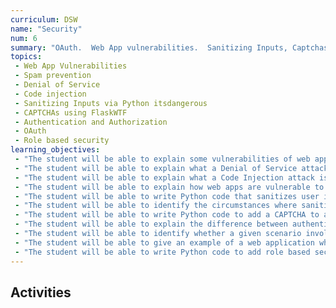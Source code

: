 ```yaml
---
curriculum: DSW
name: "Security"
num: 6
summary: "OAuth.  Web App vulnerabilities.  Sanitizing Inputs, Captchas"
topics:
 - Web App Vulnerabilities
 - Spam prevention
 - Denial of Service
 - Code injection
 - Sanitizing Inputs via Python itsdangerous
 - CAPTCHAs using FlaskWTF
 - Authentication and Authorization
 - OAuth
 - Role based security
learning_objectives:
 - "The student will be able to explain some vulnerabilities of web apps that allow users to update state but that are not secured"
 - "The student will be able to explain what a Denial of Service attack is"
 - "The student will be able to explain what a Code Injection attack is"
 - "The student will be able to explain how web apps are vulnerable to spam if not secured"
 - "The student will be able to write Python code that sanitizes user inputs when appropriate"
 - "The student will be able to identify the circumstances where sanitizing inputs is necessary, and why"
 - "The student will be able to write Python code to add a CAPTCHA to a web application using FlaskWTF"
 - "The student will be able to explain the difference between authentication and authorization"
 - "The student will be able to identify whether a given scenario involves authentication, authorization, neither or both, and explain their answer"
 - "The student will be able to give an example of a web application where role based security is appropriate"
 - "The student will be able to write Python code to add role based security to a simple Flask web application."
---
```



## Activities



